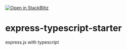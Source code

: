 [![Open in StackBlitz](https://developer.stackblitz.com/img/open_in_stackblitz.svg)](https://stackblitz.com/github/fueluep/express-typescript-starter)

# express-typescript-starter
express.js with typescript 
